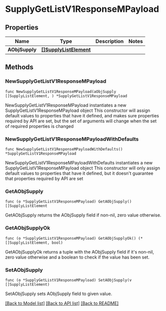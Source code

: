 # SupplyGetListV1ResponseMPayload

## Properties

Name | Type | Description | Notes
------------ | ------------- | ------------- | -------------
**AObjSupply** | [**[]SupplyListElement**](SupplyListElement.md) |  | 

## Methods

### NewSupplyGetListV1ResponseMPayload

`func NewSupplyGetListV1ResponseMPayload(aObjSupply []SupplyListElement, ) *SupplyGetListV1ResponseMPayload`

NewSupplyGetListV1ResponseMPayload instantiates a new SupplyGetListV1ResponseMPayload object
This constructor will assign default values to properties that have it defined,
and makes sure properties required by API are set, but the set of arguments
will change when the set of required properties is changed

### NewSupplyGetListV1ResponseMPayloadWithDefaults

`func NewSupplyGetListV1ResponseMPayloadWithDefaults() *SupplyGetListV1ResponseMPayload`

NewSupplyGetListV1ResponseMPayloadWithDefaults instantiates a new SupplyGetListV1ResponseMPayload object
This constructor will only assign default values to properties that have it defined,
but it doesn't guarantee that properties required by API are set

### GetAObjSupply

`func (o *SupplyGetListV1ResponseMPayload) GetAObjSupply() []SupplyListElement`

GetAObjSupply returns the AObjSupply field if non-nil, zero value otherwise.

### GetAObjSupplyOk

`func (o *SupplyGetListV1ResponseMPayload) GetAObjSupplyOk() (*[]SupplyListElement, bool)`

GetAObjSupplyOk returns a tuple with the AObjSupply field if it's non-nil, zero value otherwise
and a boolean to check if the value has been set.

### SetAObjSupply

`func (o *SupplyGetListV1ResponseMPayload) SetAObjSupply(v []SupplyListElement)`

SetAObjSupply sets AObjSupply field to given value.



[[Back to Model list]](../README.md#documentation-for-models) [[Back to API list]](../README.md#documentation-for-api-endpoints) [[Back to README]](../README.md)


